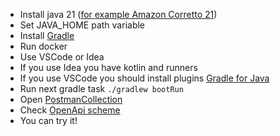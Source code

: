 * Install java 21 ([for example Amazon Corretto 21](https://docs.aws.amazon.com/corretto/latest/corretto-21-ug/downloads-list.html))
* Set JAVA_HOME path variable
* Install [Gradle](https://gradle.org/)
* Run docker
* Use VSCode or Idea
* If you use Idea you have kotlin and runners
* If you use VSCode you should install plugins [Gradle for Java](https://marketplace.visualstudio.com/items?itemName=vscjava.vscode-gradle)
* Run next gradle task `./gradlew bootRun`
* Open [PostmanCollection](./Highload-Lesson-1.postman_collection.json)
* Check [OpenApi scheme](./openapi.json)
* You can try it!